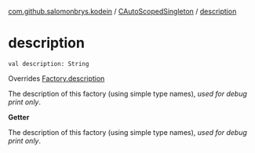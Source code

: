[com.github.salomonbrys.kodein](../index.md) / [CAutoScopedSingleton](index.md) / [description](.)

# description

`val description: String`

Overrides [Factory.description](../-factory/description.md)

The description of this factory (using simple type names), *used for debug print only*.

**Getter**

The description of this factory (using simple type names), *used for debug print only*.

